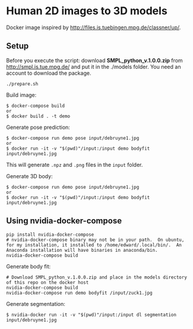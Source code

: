 # Human 2D images to 3D models

Docker image inspired by http://files.is.tuebingen.mpg.de/classner/up/.

## Setup

Before you execute the script: download **SMPL_python_v.1.0.0.zip**
from http://smpl.is.tue.mpg.de/ and put it in the ./models folder. You need an
account to download the package.

```
./prepare.sh
```

Build image:
```
$ docker-compose build
or
$ docker build . -t demo
```

Generate pose prediction:
```
$ docker-compose run demo pose input/debruyne1.jpg
or
$ docker run -it -v "$(pwd)"/input:/input demo bodyfit input/debruyne1.jpg
```

This will generate `.npz` and `.png` files in the `input` folder.

Generate 3D body:
```
$ docker-compose run demo pose input/debruyne1.jpg
or
$ docker run -it -v "$(pwd)"/input:/input demo bodyfit input/debruyne1.jpg
```

## Using nvidia-docker-compose
```
pip install nvidia-docker-compose
# nvidia-docker-compose binary may not be in your path.  On ubuntu, for my installation, it installed to /home/edward/.local/bin/.  An Anaconda installation will have binaries in anaconda/bin.
nvidia-docker-compose build
```

Generate body fit:
```
# Download SMPL_python_v.1.0.0.zip and place in the models directory of this repo on the docker host
nvidia-docker-compose build
nvidia-docker-compose run demo bodyfit /input/zuck1.jpg
```

Generate segmentation:
```
$ nvidia-docker run -it -v "$(pwd)"/input:/input dl segmentation input/debruyne1.jpg
```
